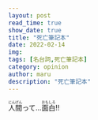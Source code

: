 ```yaml
---
layout: post
read_time: true
show_date: true
title: "死亡筆記本"
date: 2022-02-14
img: 
tags: [名台詞,死亡筆記本]
category: opinion
author: maru
description: "死亡筆記本"
---
```

<div><ruby><rb>人間</rb><rt>にんげん</rt></ruby>って…<ruby><rb>面白</rb><rt>おもしろ</rt></ruby>!!</div>